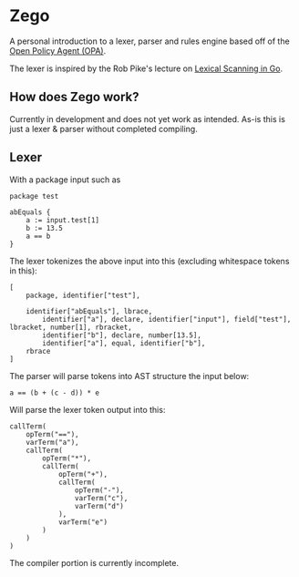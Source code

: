 # Zego
A personal introduction to a lexer, parser and rules engine based off of the [Open Policy Agent (OPA)](https://github.com/open-policy-agent/opa).

The lexer is inspired by the Rob Pike's lecture on [Lexical Scanning in Go](https://youtu.be/HxaD_trXwRE).

## How does Zego work?

Currently in development and does not yet work as intended. As-is this is just a lexer & parser without completed compiling.

## Lexer

With a package input such as
```
package test

abEquals {
    a := input.test[1]
    b := 13.5
    a == b
}
```

The lexer tokenizes the above input into this (excluding whitespace tokens in this):
```
[ 
    package, identifier["test"],

    identifier["abEquals"], lbrace,
        identifier["a"], declare, identifier["input"], field["test"], lbracket, number[1], rbracket,
        identifier["b"], declare, number[13.5],
        identifier["a"], equal, identifier["b"],
    rbrace 
]
```

The parser will parse tokens into AST structure the input below:
```
a == (b + (c - d)) * e
```

Will parse the lexer token output into this:
```
callTerm(
    opTerm("=="), 
    varTerm("a"), 
    callTerm(
        opTerm("*"), 
        callTerm(
            opTerm("+"),
            callTerm(
                opTerm("-"),
                varTerm("c"),
                varTerm("d")
            ),
            varTerm("e")
        )
    )
)
```

The compiler portion is currently incomplete.